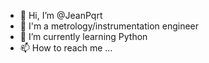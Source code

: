 - 👋 Hi, I’m @JeanPqrt
- 📐 I'm a metrology/instrumentation engineer
- 🌱 I’m currently learning Python
- 📫 How to reach me ...
